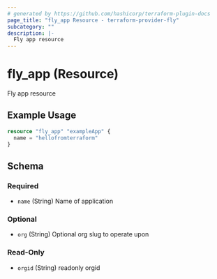 ```yaml
---
# generated by https://github.com/hashicorp/terraform-plugin-docs
page_title: "fly_app Resource - terraform-provider-fly"
subcategory: ""
description: |-
  Fly app resource
---
```


# fly_app (Resource)

Fly app resource

## Example Usage

```terraform
resource "fly_app" "exampleApp" {
  name = "hellofromterraform"
}
```

<!-- schema generated by tfplugindocs -->
## Schema

### Required

- `name` (String) Name of application

### Optional

- `org` (String) Optional org slug to operate upon

### Read-Only

- `orgid` (String) readonly orgid


